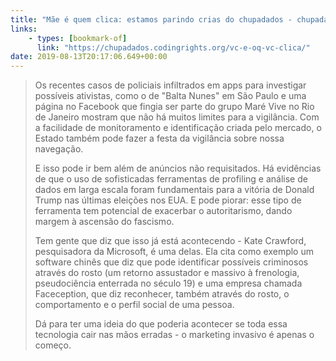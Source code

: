 ```yaml
---
title: "Mãe é quem clica: estamos parindo crias do chupadados - chupadados"
links:
    - types: [bookmark-of]
      link: "https://chupadados.codingrights.org/vc-e-oq-vc-clica/"
date: 2019-08-13T20:17:06.649+00:00
---
```


> Os recentes casos de policiais infiltrados em apps para investigar possíveis ativistas, como o de "Balta Nunes" em São Paulo e uma página no Facebook que fingia ser parte do grupo Maré Vive no Rio de Janeiro mostram que não há muitos limites para a vigilância. Com a facilidade de monitoramento e identificação criada pelo mercado, o Estado também pode fazer a festa da vigilância sobre nossa navegação.
>
> E isso pode ir bem além de anúncios não requisitados. Há evidências de que o uso de sofisticadas ferramentas de profiling e análise de dados em larga escala foram fundamentais para a vitória de Donald Trump nas últimas eleições nos EUA. E pode piorar: esse tipo de ferramenta tem potencial de exacerbar o autoritarismo, dando margem à ascensão do fascismo.
>
> Tem gente que diz que isso já está acontecendo - Kate Crawford, pesquisadora da Microsoft, é uma delas. Ela cita como exemplo um software chinês que diz que pode identificar possíveis criminosos através do rosto (um retorno assustador e massivo à frenologia, pseudociência enterrada no século 19) e uma empresa chamada Faceception, que diz reconhecer, também através do rosto, o comportamento e o perfil social de uma pessoa.
>
> Dá para ter uma ideia do que poderia acontecer se toda essa tecnologia cair nas mãos erradas - o marketing invasivo é apenas o começo.
